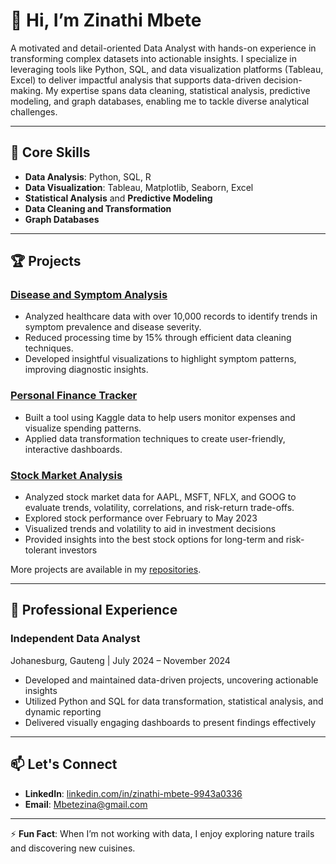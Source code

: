 # 👋 Hi, I’m Zinathi Mbete  

A motivated and detail-oriented Data Analyst with hands-on experience in transforming complex datasets into actionable insights. I specialize in leveraging tools like Python, SQL, and data visualization platforms (Tableau, Excel) to deliver impactful analysis that supports data-driven decision-making. My expertise spans data cleaning, statistical analysis, predictive modeling, and graph databases, enabling me to tackle diverse analytical challenges.

---

## 💼 Core Skills
- **Data Analysis**: Python, SQL, R  
- **Data Visualization**: Tableau, Matplotlib, Seaborn, Excel  
- **Statistical Analysis** and **Predictive Modeling**  
- **Data Cleaning and Transformation**  
- **Graph Databases**  

---

## 🏆 Projects
### [Disease and Symptom Analysis](https://github.com/Zinathii/Disease-and-Symptom-Analysis)
- Analyzed healthcare data with over 10,000 records to identify trends in symptom prevalence and disease severity.
- Reduced processing time by 15% through efficient data cleaning techniques.
- Developed insightful visualizations to highlight symptom patterns, improving diagnostic insights.
  
### [Personal Finance Tracker](https://github.com/Zinathii/Personal-Finance-Tracker)
- Built a tool using Kaggle data to help users monitor expenses and visualize spending patterns.
- Applied data transformation techniques to create user-friendly, interactive dashboards.

### [Stock Market Analysis](https://github.com/Zinathii/Stock-Market-Analysis)
- Analyzed stock market data for AAPL, MSFT, NFLX, and GOOG to evaluate trends, volatility, correlations, and risk-return trade-offs.
- Explored stock performance over February to May 2023
- Visualized trends and volatility to aid in investment decisions
- Provided insights into the best stock options for long-term and risk-tolerant investors


More projects are available in my [repositories](https://github.com/Zinathii?tab=repositories).

---

## 🎯 Professional Experience
### Independent Data Analyst  
Johanesburg, Gauteng | July 2024 – November 2024  
- Developed and maintained data-driven projects, uncovering actionable insights  
- Utilized Python and SQL for data transformation, statistical analysis, and dynamic reporting  
- Delivered visually engaging dashboards to present findings effectively  

---

## 📫 Let's Connect  
- **LinkedIn**: [linkedin.com/in/zinathi-mbete-9943a0336](https://www.linkedin.com/in/zinathi-mbete-9943a0336)  
- **Email**: [Mbetezina@gmail.com](mailto:Mbetezina@gmail.com)  

---

⚡ **Fun Fact**: When I’m not working with data, I enjoy exploring nature trails and discovering new cuisines.


